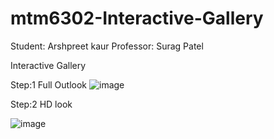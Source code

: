 # mtm6302-Interactive-Gallery
Student: Arshpreet kaur
Professor: Surag Patel

Interactive Gallery

Step:1 Full Outlook
![image](https://github.com/user-attachments/assets/4ea6126d-5848-4807-b867-da940579f09c)

Step:2 HD look

![image](https://github.com/user-attachments/assets/3bb216c6-55a2-4c11-953f-b2b608e9f3b0)



